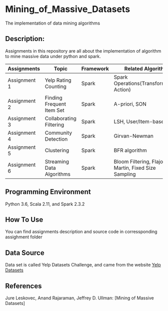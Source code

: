 # Mining_of_Massive_Datasets
The implementation of data mining algorithms

## Description:
Assignments in this repository are all about the implementation of algorithm to mine massive data under python and spark.

| Assignments  | Topic | Framework  | Related Algorithm  |
|---|---|---|---|
| Assignment 1  | Yelp Rating Counting | Spark  | Spark Operations(Transformation, Action)  |
| Assignment 2  | Finding Frequent Item Set | Spark  | A-priori, SON  |
| Assignment 3  | Collaborating Filtering  | Spark  | LSH, User/Item-based CF  |
| Assignment 4  | Community Detection  | Spark | Girvan-Newman  |
| Assignment 5  | Clustering  | Spark  | BFR algorithm  |
| Assignment 6  | Streaming Data Algorithms  | Spark  | Bloom Filtering, Flajolet Martin, Fixed Size Sampling  |

## Programming Environment
Python 3.6, Scala 2.11, and Spark 2.3.2

## How To Use
You can find assignments description and source code in corressponding assighment folder
## Data Source
Data set is called Yelp Datasets Challenge, and came from the website [Yelp Datasets](https://www.yelp.com/dataset)
## References
Jure Leskovec, Anand Rajaraman, Jeffrey D. Ullman: [Mining of Massive Datasets]
